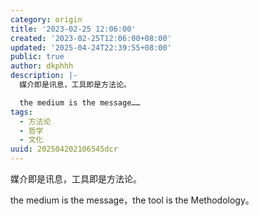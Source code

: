 ```yaml
---
category: origin
title: '2023-02-25 12:06:00'
created: '2023-02-25T12:06:00+08:00'
updated: '2025-04-24T22:39:55+08:00'
public: true
author: dkphhh
description: |-
  媒介即是讯息，工具即是方法论。

  the medium is the message……
tags:
  - 方法论
  - 哲学
  - 文化
uuid: 202504202106545dcr
---
```


媒介即是讯息，工具即是方法论。

the medium is the message，the tool is the Methodology。
